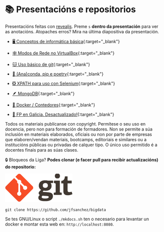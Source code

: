 # 📚 Presentacións e repositorios

Presentacións feitas con [revealjs](https://revealjs.com/). Preme `s` **dentro da presentación** para ver as anotacións. Atopaches erros? Mira na última diapositiva da presentación.

<div class="grid cards" markdown>

- [🖥️ Conceptos de informática básica](presentacions/informatica-basica/){:target="_blank"}

- [🕸️ Modos de Rede no VirtualBox](presentacions/virtualbox/){:target="_blank"}

- [🐱 Uso básico de git](presentacions/git/){:target="_blank"}

- [🐍 (Ana)conda, pip e poetry](presentacions/conda-pip-virtualenv/){:target="_blank"}

- [❎ XPATH para uso con Selenium](presentacions/xpath/){:target="_blank"}

- [🪶 MongoDB](presentacions/mongodb){:target="_blank"}

- [🐳 Docker / Contedores](presentacions/docker){:target="_blank"}

- [📕 FP en Galicia. Desactualizado!](https://jfsanchez.es/docencia/funcionamentofp/){:target="_blank"}

</div>

Todos os materiais publícanse con copyright. Permítese o seu uso en docencia, pero non para formación de formadores. Non se permite a súa inclusión en materiais elaborados, oficiais ou non por parte de empresas que elaboren/vendan materiais, bootcamps, editoriais e similares ou a institucións públicas ou privadas de calquer tipo. O único uso permitido é a docentes finais para as súas clases.

🔒️ Bloqueos da Liga? **Podes clonar (e facer pull para recibir actualizacións) do repositorio:**

![Logotipo git](images/git/logo-git.png#derecha "Logotipo git")

```
git clone https://github.com/jfsanchez/bigdata 
```

Se tes GNU/Linux o script `./mkdocs.sh` ten o necesario para levantar un docker e montar esta web en: `http://localhost:8080`.

